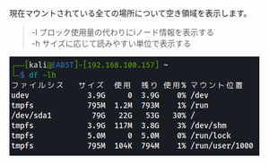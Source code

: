 現在マウントされている全ての場所について空き領域を表示します。  
>-l ブロック使用量の代わりにiノード情報を表示する  
>-h サイズに応じて読みやすい単位で表示する  
>
![766a3a9594d31bc22de37f531059dc59.png](../_resources/766a3a9594d31bc22de37f531059dc59.png)